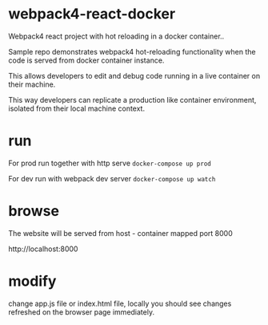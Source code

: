 # webpack4-react-docker

Webpack4 react project with hot reloading in a docker container..

Sample repo demonstrates webpack4 hot-reloading functionality when the code is served from docker container instance. 

This allows developers to edit and debug code running in a live container on their machine. 

This way developers can replicate a production like container environment, isolated from their local machine context.

# run

For prod run together with http serve
`docker-compose up prod`

For dev run with webpack dev server
`docker-compose up watch`


# browse

The website will be served from host - container mapped port 8000

http://localhost:8000

# modify

change app.js file or index.html file, locally you should see changes refreshed on the browser page immediately.
